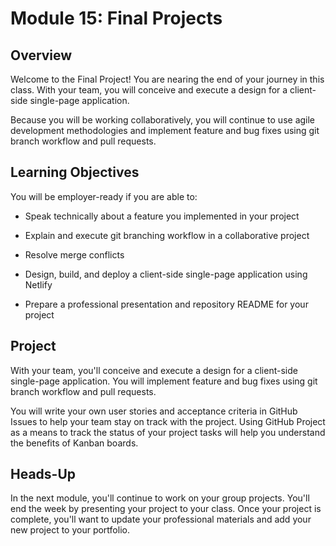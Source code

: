 # Module 15: Final Projects

## Overview

Welcome to the Final Project! You are nearing the end of your journey in this class. With your team, you will conceive and execute a design for a client-side single-page application.

Because you will be working collaboratively, you will continue to use agile development methodologies and implement feature and bug fixes using git branch workflow and pull requests.

## Learning Objectives

You will be employer-ready if you are able to:

* Speak technically about a feature you implemented in your project

* Explain and execute git branching workflow in a collaborative project

* Resolve merge conflicts

* Design, build, and deploy a client-side single-page application using Netlify

* Prepare a professional presentation and repository README for your project

## Project

With your team, you'll conceive and execute a design for a client-side single-page application. You will implement feature and bug fixes using git branch workflow and pull requests.

You will write your own user stories and acceptance criteria in GitHub Issues to help your team stay on track with the project. Using GitHub Project as a means to track the status of your project tasks will help you understand the benefits of Kanban boards.

## Heads-Up

In the next module, you'll continue to work on your group projects. You'll end the week by presenting your project to your class. Once your project is complete, you'll want to update your professional materials and add your new project to your portfolio.
